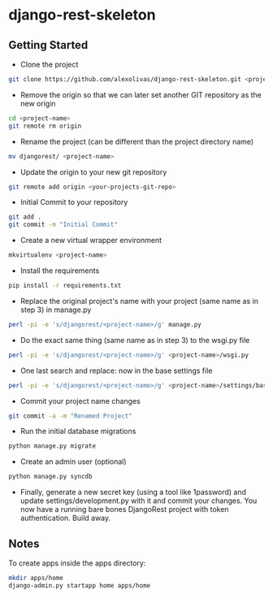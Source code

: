 # django-rest-skeleton

## Getting Started
* Clone the project
```bash
git clone https://github.com/alexolivas/django-rest-skeleton.git <project-name>
```

* Remove the origin so that we can later set another GIT repository as the new origin 
```bash
cd <project-name>
git remote rm origin
```

* Rename the project (can be different than the project directory name)
```bash
mv djangorest/ <project-name>
```

* Update the origin to your new git repository
```bash
git remote add origin <your-projects-git-repo>
```

* Initial Commit to your repository
```bash
git add .
git commit -m "Initial Commit"
```

* Create a new virtual wrapper environment
```bash
mkvirtualenv <project-name>
```

* Install the requirements
```bash
pip install -r requirements.txt
```

* Replace the original project's name with your project (same name as in step 3) in manage.py
```bash
perl -pi -e 's/djangorest/<project-name>/g' manage.py 
```

* Do the exact same thing (same name as in step 3) to the wsgi.py file
```bash
perl -pi -e 's/djangorest/<project-name>/g' <project-name>/wsgi.py
```

* One last search and replace: now in the base settings file
```bash
perl -pi -e 's/djangorest/<project-name>/g' <project-name>/settings/base.py
```

* Commit your project name changes
```bash
git commit -a -m "Renamed Project"
```

* Run the initial database migrations
```bash
python manage.py migrate
```

* Create an admin user (optional)
```bash
python manage.py syncdb
```

* Finally, generate a new secret key (using a tool like 1password) and update settings/development.py with it 
and commit your changes. You now have a running bare bones DjangoRest project with token authentication. Build away.

## Notes
To create apps inside the apps directory:
```bash
mkdir apps/home
django-admin.py startapp home apps/home
```
